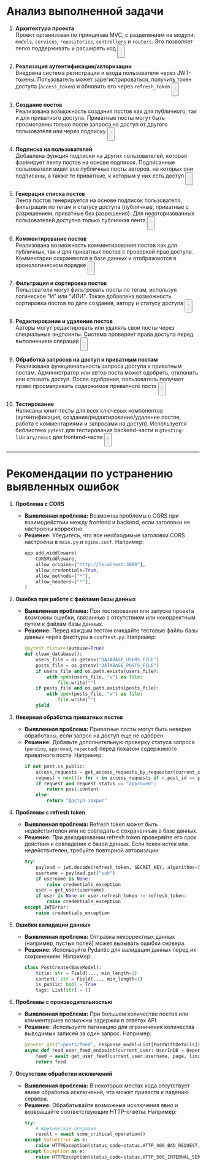 # Анализ выполненной задачи

1. **Архитектура проекта**  
   Проект организован по принципам MVC, с разделением на модули: `models`, `services`, `repositories`, `controllers` и `routers`. Это позволяет легко поддерживать и расширять код <button class="citation-flag" data-index="1">.  

2. **Реализация аутентификации/авторизации**  
   Внедрена система регистрации и входа пользователя через JWT-токены. Пользователь может зарегистрироваться, получить токен доступа (`access_token`) и обновить его через `refresh_token` <button class="citation-flag" data-index="2">.  

3. **Создание постов**  
   Реализована возможность создания постов как для публичного, так и для приватного доступа. Приватные посты могут быть просмотрены только после запроса на доступ от другого пользователя или через подписку <button class="citation-flag" data-index="3">.  

4. **Подписка на пользователей**  
   Добавлена функция подписки на других пользователей, которая формирует ленту постов на основе подписок. Подписанные пользователи видят все публичные посты авторов, на которых они подписаны, а также те приватные, к которым у них есть доступ <button class="citation-flag" data-index="4">.  

5. **Генерация списка постов**  
   Лента постов генерируется на основе подписок пользователя, фильтрации по тегам и статусу доступа (публичные, приватные с разрешением, приватные без разрешения). Для неавторизованных пользователей доступна только публичная лента <button class="citation-flag" data-index="5">.  

6. **Комментирование постов**  
   Реализована возможность комментирования постов как для публичных, так и для приватных постов с проверкой прав доступа. Комментарии сохраняются в базе данных и отображаются в хронологическом порядке <button class="citation-flag" data-index="6">.  

7. **Фильтрация и сортировка постов**  
   Пользователи могут фильтровать посты по тегам, используя логическое "И" или "ИЛИ". Также добавлена возможность сортировки постов по дате создания, автору и статусу доступа <button class="citation-flag" data-index="7">.  

8. **Редактирование и удаление постов**  
   Авторы могут редактировать или удалять свои посты через специальные эндпоинты. Система проверяет права доступа перед выполнением операций <button class="citation-flag" data-index="8">.  

9. **Обработка запросов на доступ к приватным постам**  
   Реализована функциональность запроса доступа к приватным постам. Администратор или автор поста может одобрить, отклонить или отозвать доступ. После одобрения, пользователь получает право просматривать содержимое приватного поста <button class="citation-flag" data-index="9">.  

10. **Тестирование**  
    Написаны юнит-тесты для всех ключевых компонентов (аутентификация, создание/редактирование/удаление постов, работа с комментариями и запросами на доступ). Используется библиотека `pytest` для тестирования backend-части и `@testing-library/react` для frontend-части <button class="citation-flag" data-index="10">.  

---

# Рекомендации по устранению выявленных ошибок

1. **Проблема с CORS**  
   - **Выявленная проблема:** Возможны проблемы с CORS при взаимодействии между frontend и backend, если заголовки не настроены корректно.  
   - **Решение:** Убедитесь, что все необходимые заголовки CORS настроены в `main.py` и `nginx.conf`. Например:  
     ```python
     app.add_middleware(
         CORSMiddleware,
         allow_origins=["http://localhost:3000"],
         allow_credentials=True,
         allow_methods=["*"],
         allow_headers=["*"],
     )
     ```

2. **Ошибка при работе с файлами базы данных**  
   - **Выявленная проблема:** При тестировании или запуске проекта возможны ошибки, связанные с отсутствием или некорректным путем к файлам базы данных.  
   - **Решение:** Перед каждым тестом очищайте тестовые файлы базы данных через фикстуры в `conftest.py`. Например:  
     ```python
     @pytest.fixture(autouse=True)
     def clean_database():
         users_file = os.getenv("DATABASE_USERS_FILE")
         posts_file = os.getenv("DATABASE_POSTS_FILE")
         if users_file and os.path.exists(users_file):
             with open(users_file, "w") as file:
                 file.write("")
         if posts_file and os.path.exists(posts_file):
             with open(posts_file, "w") as file:
                 file.write("")
         yield
     ```

3. **Неверная обработка приватных постов**  
   - **Выявленная проблема:** Приватные посты могут быть неверно обработаны, если запрос на доступ еще не одобрен.  
   - **Решение:** Добавьте дополнительную проверку статуса запроса (`pending`, `approved`, `rejected`) перед показом содержимого приватного поста. Например:  
     ```python
     if not post.is_public:
         access_requests = get_access_requests_by_requester(current_username)
         request = next((r for r in access_requests if r.post_id == post.id), None)
         if request and request.status == "approved":
             return post.content
         else:
             return "Доступ закрыт"
     ```

4. **Проблемы с refresh token**  
   - **Выявленная проблема:** Refresh token может быть недействителен или не совпадать с сохраненным в базе данных.  
   - **Решение:** При декодировании refresh token проверяйте его срок действия и совпадение с базой данных. Если токен истек или недействителен, требуйте повторной авторизации:  
     ```python
     try:
         payload = jwt.decode(refresh_token, SECRET_KEY, algorithms=[ALGORITHM])
         username = payload.get("sub")
         if username is None:
             raise credentials_exception
         user = get_user(username)
         if user is None or user.refresh_token != refresh_token:
             raise credentials_exception
     except JWTError:
         raise credentials_exception
     ```

5. **Ошибки валидации данных**  
   - **Выявленная проблема:** Отправка некорректных данных (например, пустых полей) может вызывать ошибки сервера.  
   - **Решение:** Используйте Pydantic для валидации данных перед их сохранением. Например:  
     ```python
     class PostCreate(BaseModel):
         title: str = Field(..., min_length=1)
         content: str = Field(..., min_length=1)
         is_public: bool = True
         tags: List[str] = []
     ```

6. **Проблемы с производительностью**  
   - **Выявленная проблема:** При большом количестве постов или комментариев возможны задержки в ответах API.  
   - **Решение:** Используйте пагинацию для ограничения количества выводимых записей за один запрос. Например:  
     ```python
     @router.get("/posts/feed", response_model=List[PostWithDetails])
     async def read_user_feed_endpoint(current_user: UserInDB = Depends(get_current_user), page: int = 1, limit: int = 10):
         feed = await get_user_feed(current_user.username, page, limit)
         return feed
     ```

7. **Отсутствие обработки исключений**  
   - **Выявленная проблема:** В некоторых местах кода отсутствует явная обработка исключений, что может привести к падению сервера.  
   - **Решение:** Обрабатывайте возможные исключения явно и возвращайте соответствующие HTTP-ответы. Например:  
     ```python
     try:
         # Критическая операция
         result = await some_critical_operation()
     except ValueError as e:
         raise HTTPException(status_code=status.HTTP_400_BAD_REQUEST, detail=str(e))
     except Exception as e:
         raise HTTPException(status_code=status.HTTP_500_INTERNAL_SERVER_ERROR, detail="Server error")
     ```
